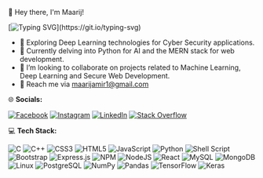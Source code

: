 👋 Hey there, I'm Maarij!

[![Typing SVG](https://readme-typing-svg.demolab.com?font=Fira+Code&pause=1000&random=false&width=435&lines=Welcome+to+my+Github+profile!!)](https://git.io/typing-svg)




- 🔭 Exploring Deep Learning technologies for Cyber Security applications.
- 🌱 Currently delving into Python for AI and the MERN stack for web development.
- 👯 I’m looking to collaborate on projects related to Machine Learning, Deep Learning and Secure Web Development. 
- 💬 Reach me via maarijamir1@gmail.com

🌐 **Socials:**

[![Facebook](https://img.shields.io/badge/Facebook-blue?style=flat&logo=facebook&logoColor=white)](https://www.facebook.com/maarij.amir.9)
[![Instagram](https://img.shields.io/badge/Instagram-pink?style=flat&logo=instagram&logoColor=white)](https://www.instagram.com/maarijamir1)
[![LinkedIn](https://img.shields.io/badge/LinkedIn-blue?style=flat&logo=linkedin&logoColor=white)](https://www.linkedin.com/in/agha-maarij-amirk0160)
[![Stack Overflow](https://img.shields.io/badge/Stack%20Overflow-orange?style=flat&logo=stackoverflow&logoColor=white)](https://stackoverflow.com/users/19169322/notbob)


💻 **Tech Stack:**


![C](https://img.shields.io/badge/C-00599C?style=for-the-badge&logo=c&logoColor=white)
![C++](https://img.shields.io/badge/C++-00599C?style=for-the-badge&logo=c%2B%2B&logoColor=white)
![CSS3](https://img.shields.io/badge/CSS3-1572B6?style=for-the-badge&logo=css3&logoColor=white)
![HTML5](https://img.shields.io/badge/HTML5-E34F26?style=for-the-badge&logo=html5&logoColor=white)
![JavaScript](https://img.shields.io/badge/JavaScript-F7DF1E?style=for-the-badge&logo=javascript&logoColor=black)
![Python](https://img.shields.io/badge/Python-3776AB?style=for-the-badge&logo=python&logoColor=white)
![Shell Script](https://img.shields.io/badge/Shell_Script-121011?style=for-the-badge&logo=gnu-bash&logoColor=white)
![Bootstrap](https://img.shields.io/badge/Bootstrap-563D7C?style=for-the-badge&logo=bootstrap&logoColor=white)
![Express.js](https://img.shields.io/badge/Express.js-000000?style=for-the-badge&logo=express&logoColor=white)
![NPM](https://img.shields.io/badge/NPM-CB3837?style=for-the-badge&logo=npm&logoColor=white)
![NodeJS](https://img.shields.io/badge/Node.js-43853D?style=for-the-badge&logo=node.js&logoColor=white)
![React](https://img.shields.io/badge/React-61DAFB?style=for-the-badge&logo=react&logoColor=white)
![MySQL](https://img.shields.io/badge/MySQL-4479A1?style=for-the-badge&logo=mysql&logoColor=white)
![MongoDB](https://img.shields.io/badge/MongoDB-47A248?style=for-the-badge&logo=mongodb&logoColor=white)
![Linux](https://img.shields.io/badge/Linux-FCC624?style=for-the-badge&logo=linux&logoColor=black)
![PostgreSQL](https://img.shields.io/badge/PostgreSQL-316192?style=for-the-badge&logo=postgresql&logoColor=white)
![NumPy](https://img.shields.io/badge/NumPy-013243?style=for-the-badge&logo=numpy&logoColor=white)
![Pandas](https://img.shields.io/badge/Pandas-150458?style=for-the-badge&logo=pandas&logoColor=white)
![TensorFlow](https://img.shields.io/badge/TensorFlow-FF6F00?style=for-the-badge&logo=tensorflow&logoColor=white)
![Keras](https://img.shields.io/badge/Keras-D00000?style=for-the-badge&logo=keras&logoColor=white)



